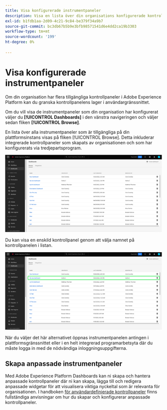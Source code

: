 ```yaml
---
title: Visa konfigurerade instrumentpaneler
description: Visa en lista över din organisations konfigurerade kontrollpaneler i användargränssnittet för Experience Platform.
exl-id: b1fdb1aa-2d09-4c21-9c84-be379f34a9b7
source-git-commit: bc3db67b5b9e3bfb98571541d6e4dd2ca19b3303
workflow-type: tm+mt
source-wordcount: '199'
ht-degree: 0%

---
```


# Visa konfigurerade instrumentpaneler

Om din organisation har flera tillgängliga kontrollpaneler i Adobe Experience Platform kan du granska kontrollpanelens lager i användargränssnittet.

Om du vill visa de instrumentpaneler som din organisation har konfigurerat väljer du **[!UICONTROL Dashboards]** i den vänstra navigeringen och väljer sedan fliken **[!UICONTROL Browse]**.

En lista över alla instrumentpaneler som är tillgängliga på din plattformsinstans visas på fliken [!UICONTROL Browse]. Detta inkluderar integrerade kontrollpaneler som skapats av organisationen och som har konfigurerats via tredjepartsprogram.

![Fliken Bläddra i instrumentpanelsdelen av användargränssnittet.](./images/inventory/browse-tab.png)

Du kan visa en enskild kontrollpanel genom att välja namnet på kontrollpanelen i listan.

![Fliken Bläddra med namnet på en instrumentpanel markerat.](./images/inventory/dashboard-name.png)

När du väljer det här alternativet öppnas instrumentpanelen antingen i plattformsgränssnittet eller i en helt integrerad programarbetsyta där du måste logga in med de nödvändiga inloggningsuppgifterna.

## Skapa anpassade instrumentpaneler

Med Adobe Experience Platform Dashboards kan ni skapa och hantera anpassade kontrollpaneler där ni kan skapa, lägga till och redigera anpassade widgetar för att visualisera viktiga nyckeltal som är relevanta för organisationen. I handboken [för användardefinierade kontrollpaneler](./user-defined-dashboards.md) finns fullständiga anvisningar om hur du skapar och konfigurerar anpassade kontrollpaneler.
